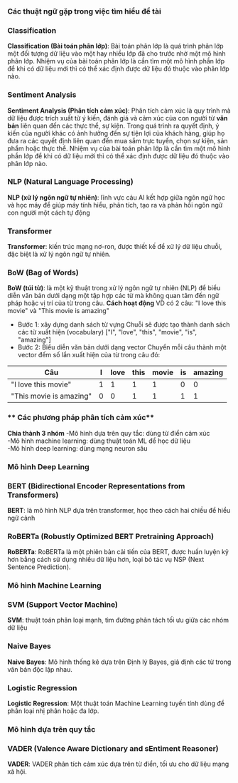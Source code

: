 ### **Các thuật ngữ gặp trong việc tìm hiểu đề tài**

### **Classification**
**Classification (Bài toán phân lớp)**: Bài toán phân lớp là quá trình phân lớp một đối tượng dữ liệu vào một hay nhiều lớp đã cho trước nhờ một mô hình phân lớp. Nhiệm vụ của bài toán phân lớp là cần tìm một mô hình phần lớp để khi có dữ liệu mới thì có thể xác định được dữ liệu đó thuộc vào phân lớp nào.

### **Sentiment Analysis**
**Sentiment Analysis (Phân tích cảm xúc)**: Phân tích cảm xúc là quy trình mà dữ liệu được trích xuất từ ý kiến, đánh giá và cảm xúc của con người từ **văn bản** liên quan đến các thực thể, sự kiện. Trong quá trình ra quyết định, ý kiến của người khác có ảnh hưởng đến sự tiện lợi của khách hàng, giúp họ đưa ra các quyết định liên quan đến mua sắm trực tuyến, chọn sự kiện, sản phẩm hoặc thực thể. Nhiệm vụ của bài toán phân lớp là cần tìm một mô hình phần lớp để khi có dữ liệu mới thì có thể xác định được dữ liệu đó thuộc vào phân lớp nào.

### **NLP (Natural Language Processing)**
**NLP (xử lý ngôn ngữ tự nhiên)**: lĩnh vực cảu AI kết hợp giữa ngôn ngữ học và học máy để giúp máy tính hiểu, phân tích, tạo ra và phản hồi ngôn ngữ con người một cách tự động

### **Transformer**
**Transformer**: kiến trúc mạng nơ-ron, được thiết kế để xử lý dữ liệu chuỗi, đặc biệt là xử lý ngôn ngữ tự nhiên.

### **BoW (Bag of Words)**
**BoW (túi từ)**: là một kỹ thuật trong xử lý ngôn ngữ tự nhiên (NLP) để biểu diễn văn bản dưới dạng một tập hợp các từ mà không quan tâm đến ngữ pháp hoặc vị trí của từ trong câu.
**Cách hoạt động**
VD có 2 câu: "I love  this movie" và "This movie is amazing"
- Bước 1: xây dựng danh sách từ vựng
Chuỗi sẽ được tạo thành danh sách các từ xuất hiện (vocabulary)
["I", "love", "this", "movie", "is", "amazing"]
- Bước 2: Biểu diễn văn bản dưới dạng vector
Chuyển mỗi câu thành một vector đếm số lần xuất hiện của từ trong câu đó:

| Câu                  | I | love | this | movie | is | amazing |
|----------------------|---|------|------|-------|----|---------|
| "I love this movie" | 1 | 1    | 1    | 1     | 0  | 0       |
| "This movie is amazing" | 0 | 0    | 1    | 1     | 1  | 1       |

### ** Các phương pháp phân tích cảm xúc**
**Chia thành 3 nhóm**
-Mô hình dựa trên quy tắc: dùng từ điển cảm xúc  
-Mô hình machine learning: dùng thuật toán ML để học dữ liệu  
-Mô hình deep learning: dùng mạng neuron sâu  


### **Mô hình Deep Learning**

### **BERT (Bidirectional Encoder Representations from Transformers)**
**BERT**: là mô hình NLP dựa trên transformer, học theo cách hai chiều để hiểu ngữ cảnh

### **RoBERTa (Robustly Optimized BERT Pretraining Approach)**
**RoBERTa**: RoBERTa là một phiên bản cải tiến của BERT, được huấn luyện kỹ hơn bằng cách sử dụng nhiều dữ liệu hơn, loại bỏ tác vụ NSP (Next Sentence Prediction).

### **Mô hình Machine Learning**

### **SVM (Support Vector Machine)**
**SVM**: thuật toán phân loại mạnh, tìm đường phân tách tối ưu giữa các nhóm dữ liệu

### **Naive Bayes**
**Naive Bayes**: Mô hình thống kê dựa trên Định lý Bayes, giả định các từ trong văn bản độc lập nhau.

### **Logistic Regression**
**Logistic Regression**: Một thuật toán Machine Learning tuyến tính dùng để phân loại nhị phân hoặc đa lớp.


### **Mô hình dựa trên quy tắc**

### **VADER (Valence Aware Dictionary and sEntiment Reasoner)**
**VADER**: VADER phân tích cảm xúc dựa trên từ điển, tối ưu cho dữ liệu mạng xã hội.


